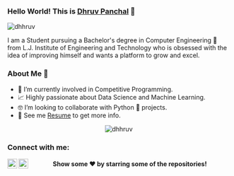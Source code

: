 ### Hello World! This is [Dhruv Panchal](https://dhhruv.github.io/) 👋

<p align="left"> <img src="https://komarev.com/ghpvc/?username=dhhruv" alt="dhhruv" /> </p>

I am a Student pursuing a Bachelor's degree in Computer Engineering 🎒 from L.J. Institute of Engineering and Technology who is obsessed with the idea of improving himself and wants a platform to grow and excel. 

### About Me 🚀
- 🔭 I’m currently involved in Competitive Programming.
- 📈 Highly passionate about Data Science and Machine Learning.
- 🤓 I’m looking to collaborate with Python 🐍 projects.
- 📝 See me [Resume](https://dhhruv.github.io/assets/Dhruv's%20Resume.pdf) to get more info.

<p align="center"> <img src="https://github-readme-stats.vercel.app/api?username=dhhruv&show_icons=true" alt="dhhruv" /> </p>

### Connect with me:

[<img align="left" alt="codeSTACKr | LinkedIn" width="22px" src="https://cdn.jsdelivr.net/npm/simple-icons@v3/icons/linkedin.svg" />](https://www.linkedin.com/in/dhhruv/)
[<img align="left" alt="codeSTACKr | Instagram" width="22px" src="https://cdn.jsdelivr.net/npm/simple-icons@v3/icons/instagram.svg" />](https://www.instagram.com/dhhruv23/)


<p align="center">
 <h4 align="center">Show some ❤️ by starring some of the repositories!</h4>
</p>